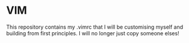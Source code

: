 # VIM
This repository contains my .vimrc that I will be customising myself and building from first principles. I will no longer just copy someone elses!
